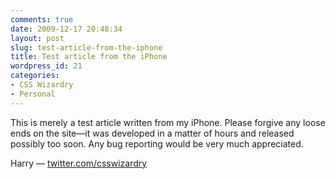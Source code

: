 ```yaml
---
comments: true
date: 2009-12-17 20:48:34
layout: post
slug: test-article-from-the-iphone
title: Test article from the iPhone
wordpress_id: 21
categories:
- CSS Wizardry
- Personal
---
```


This is merely a test article written from my iPhone. Please forgive any loose ends on the site—it was developed in a matter of hours and released possibly too soon. Any bug reporting would be very much appreciated.

Harry — [twitter.com/csswizardry](//twitter.com/csswizardry)
